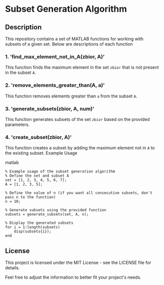 # Subset Generation Algorithm
## Description

This repository contains a set of MATLAB functions for working with subsets of a given set. Below are descriptions of each function

### 1. 'find_max_element_not_in_A(zbior, A)'

This function finds the maximum element in the set `zbior` that is not present in the subset `A`.
### 2. 'remove_elements_greater_than(A, a)'

This function removes elements greater than `a` from the subset `A`.
### 3. 'generate_subsets(zbior, A, num)'

This function generates subsets of the set `zbior` based on the provided parameters.
### 4. 'create_subset(zbior, A)'

This function creates a subset by adding the maximum element not in `A` to the existing subset.
Example Usage

matlab
```
% Example usage of the subset generation algorithm
% Define the set and subset A
set = [1, 2, 3, 4, 5, 6, 7];
A = [1, 2, 3, 5];

% Define the value of n (if you want all consecutive subsets, don't pass n to the function)
n = 10;

% Generate subsets using the provided function
subsets = generate_subsets(set, A, n);

% Display the generated subsets
for i = 1:length(subsets)
    disp(subsets{i});
end
```
## License

This project is licensed under the MIT License - see the LICENSE file for details.

Feel free to adjust the information to better fit your project's needs.
